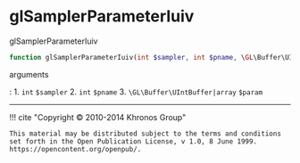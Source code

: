# glSamplerParameterIuiv
glSamplerParameterIuiv

```php
function glSamplerParameterIuiv(int $sampler, int $pname, \GL\Buffer\UIntBuffer|array $param) : void
```

arguments

:    1. `int` `$sampler` 
    2. `int` `$pname` 
    3. `\GL\Buffer\UIntBuffer|array` `$param` 

---
     

!!! cite "Copyright © 2010-2014 Khronos Group"

    This material may be distributed subject to the terms and conditions set forth in the Open Publication License, v 1.0, 8 June 1999. https://opencontent.org/openpub/.